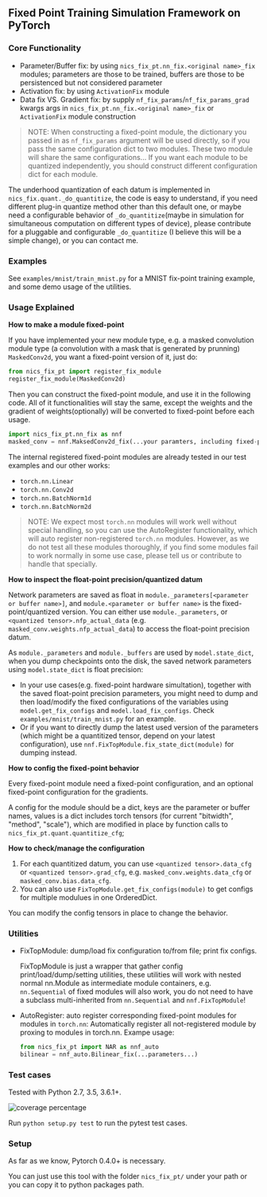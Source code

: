 ## Fixed Point Training Simulation Framework on PyTorch

### Core Functionality
- Parameter/Buffer fix: by using `nics_fix_pt.nn_fix.<original name>_fix` modules;
  parameters are those to be trained, buffers are those to be persistenced but not considered parameter
- Activation fix: by using `ActivationFix` module
- Data fix VS. Gradient fix: by supply `nf_fix_params`/`nf_fix_params_grad` kwargs args
      in `nics_fix_pt.nn_fix.<original name>_fix` or `ActivationFix` module construction

> NOTE: When constructing a fixed-point module, the dictionary you passed in as `nf_fix_params` argument will be used directly, so if you pass the same configuration dict to two modules. These two module will share the same configurations... If you want each module to be quantized independently, you should construct different configuration dict for each module.

The underhood quantization of each datum is implemented in `nics_fix.quant._do_quantitize`, the code is easy to understand, if you need different plug-in quantize method other than this default one, or maybe need a configurable behavior of `_do_quantitize`(maybe in simulation for simultaneous computation on different types of device), please contribute for a pluggable and configurable `_do_quantitize` (I believe this will be a simple change), or you can contact me.

### Examples
See `examples/mnist/train_mnist.py` for a MNIST fix-point training example, and some demo usage of the utilities.

### Usage Explained

**How to make a module fixed-point**

If you have implemented your new module type, e.g. a masked convolution module type (a convolution with a mask that is generated by prunning) `MaskedConv2d`, you want a fixed-point version of it, just do:
```python
from nics_fix_pt import register_fix_module
register_fix_module(MaskedConv2d)
```

Then you can construct the fixed-point module, and use it in the following code. All of it functionalities will stay the same, except the weights and the gradient of weights(optionally) will be converted to fixed-point before each usage.

```python
import nics_fix_pt.nn_fix as nnf
masked_conv = nnf.MaksedConv2d_fix(...your paramters, including fixed-point configs...)
```

The internal registered fixed-point modules are already tested in our test examples and our other works:

* `torch.nn.Linear`
* `torch.nn.Conv2d`
* `torch.nn.BatchNorm1d`
* `torch.nn.BatchNorm2d`

> NOTE: We expect most `torch.nn` modules will work well without special handling, so you can use the AutoRegister functionality, which will auto register non-registered `torch.nn` modules. However, as we do not test all these modules thoroughly, if you find some modules fail to work normally in some use case, please tell us or contribute to handle that specially.

**How to inspect the float-point precision/quantized datum**

Network parameters are saved as float in `module._parameters[<parameter or buffer name>]`, and `module.<parameter or buffer name>` is the fixed-point/quantized version. You can either use `module._parameters`, or `<quantized tensor>.nfp_actual_data` (e.g. `masked_conv.weights.nfp_actual_data`) to access the float-point precision datum.

As `module._parameters` and `module._buffers` are used by `model.state_dict`, when you dump checkpoints onto the disk, the saved network parameters using `model.state_dict` is float precision:
* In your use cases(e.g. fixed-point hardware simultation), together with the saved float-point precision parameters, you might need to dump and then load/modify the fixed configurations of the variables using `model.get_fix_configs` and `model.load_fix_configs`. Check `examples/mnist/train_mnist.py` for an example.
* Or if you want to directly dump the latest used version of the parameters (which might be a quantitized tensor, depend on your latest configuration), use `nnf.FixTopModule.fix_state_dict(module)` for dumping instead.

**How to config the fixed-point behavior**

Every fixed-point module need a fixed-point configuration, and an optional fixed-point configuration for the gradients.

A config for the module should be a dict, keys are the parameter or buffer names, values is a dict includes torch tensors (for current "bitwidth", "method", "scale"), which are modified in place by function calls to `nics_fix_pt.quant.quantitize_cfg`;

**How to check/manage the configuration**

1. For each quantitized datum, you can use `<quantized tensor>.data_cfg` or `<quantized tensor>.grad_cfg`, e.g. `masked_conv.weights.data_cfg` or `masked_conv.bias.data_cfg`.
2. You can also use `FixTopModule.get_fix_configs(module)` to get configs for multiple modulues in one OrderedDict.

You can modify the config tensors in place to change the behavior.

### Utilities

- FixTopModule: dump/load fix configuration to/from file; print fix configs.

  FixTopModule is just a wrapper that gather config print/load/dump/setting utilities, these utilities will work with nested normal nn.Module as intermediate module containers, e.g. `nn.Sequential` of fixed modules will also work, you do not need to have a subclass multi-inherited from `nn.Sequential` and `nnf.FixTopModule`!

- AutoRegister: auto register corresponding fixed-point modules for modules in `torch.nn`: Automatically register all not-registered module by proxing to modules in torch.nn. Exampe usage:
  ```python
  from nics_fix_pt import NAR as nnf_auto
  bilinear = nnf_auto.Bilinear_fix(...parameters...)
  ```

### Test cases

Tested with Python 2.7, 3.5, 3.6.1+.

![coverage percentage](./coverage.svg)

Run `python setup.py test` to run the pytest test cases.

### Setup

As far as we know, Pytorch 0.4.0+ is necessary.
 
You can just use this tool with the folder `nics_fix_pt/` under your path or you can copy it to python packages path.


